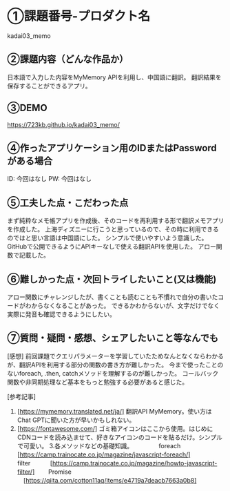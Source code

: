 # ①課題番号-プロダクト名

kadai03_memo

## ②課題内容（どんな作品か）

日本語で入力した内容をMyMemory APIを利用し、中国語に翻訳。
翻訳結果を保存することができるアプリ。

## ③DEMO

https://723kb.github.io/kadai03_memo/

## ④作ったアプリケーション用のIDまたはPasswordがある場合

ID: 今回はなし
PW: 今回はなし

## ⑤工夫した点・こだわった点

まず純粋なメモ帳アプリを作成後、そのコードを再利用する形で翻訳メモアプリを作成した。
上海ディズニーに行こうと思っているので、その時に利用できるのではと思い言語は中国語にした。
シンプルで使いやすいよう意識した。
GitHubで公開できるようにAPIキーなしで使える翻訳APIを使用した。
アロー関数で記載した。

## ⑥難しかった点・次回トライしたいこと(又は機能)

アロー関数にチャレンジしたが、書くことも読むことも不慣れで自分の書いたコードがわからなくなることがあった。
できるかわからないが、文字だけでなく実際に発音も確認できるようにしたい。

## ⑦質問・疑問・感想、シェアしたいこと等なんでも

[感想]
前回課題でクエリパラメーターを学習していたためなんとなくならわかるが、翻訳APIを利用する部分の関数の書き方が難しかった。
今まで使ったことのないforeach, .then, catchメソッドを理解するのが難しかった。
コールバック関数や非同期処理など基本をもっと勉強する必要があると感じた。

[参考記事]
1. [https://mymemory.translated.net/ja/] 翻訳API MyMemory。使い方はChat GPTに聞いた方が早いかもしれない。
2. [https://fontawesome.com/] ゴミ箱アイコンはここから使用。はじめにCDNコードを読み込ませて、好きなアイコンのコードを貼るだけ。シンプルで可愛い。
3.各メソッドなどの基礎知識。
 　　　　foreach　　　[https://camp.trainocate.co.jp/magazine/javascript-foreach/] 
　　　　 filter　　　 [https://camp.trainocate.co.jp/magazine/howto-javascript-filter/] 
  　　Promise 　[https://qiita.com/cotton11aq/items/e4719a7deacb7663a0b8] 

